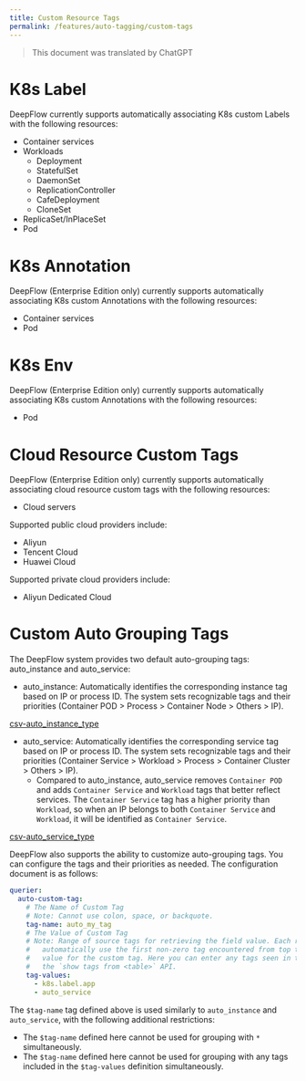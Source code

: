```yaml
---
title: Custom Resource Tags
permalink: /features/auto-tagging/custom-tags
---
```


> This document was translated by ChatGPT

# K8s Label

DeepFlow currently supports automatically associating K8s custom Labels with the following resources:

- Container services
- Workloads
  - Deployment
  - StatefulSet
  - DaemonSet
  - ReplicationController
  - CafeDeployment
  - CloneSet
- ReplicaSet/InPlaceSet
- Pod

# K8s Annotation

DeepFlow (Enterprise Edition only) currently supports automatically associating K8s custom Annotations with the following resources:

- Container services
- Pod

# K8s Env

DeepFlow (Enterprise Edition only) currently supports automatically associating K8s custom Annotations with the following resources:

- Pod

# Cloud Resource Custom Tags

DeepFlow (Enterprise Edition only) currently supports automatically associating cloud resource custom tags with the following resources:

- Cloud servers

Supported public cloud providers include:

- Aliyun
- Tencent Cloud
- Huawei Cloud

Supported private cloud providers include:

- Aliyun Dedicated Cloud

# Custom Auto Grouping Tags

The DeepFlow system provides two default auto-grouping tags: auto_instance and auto_service:

- auto_instance: Automatically identifies the corresponding instance tag based on IP or process ID. The system sets recognizable tags and their priorities (Container POD > Process > Container Node > Others > IP).

[csv-auto_instance_type](https://raw.githubusercontent.com/deepflowio/deepflow/main/server/querier/db_descriptions/clickhouse/tag/enum/auto_instance_type.en)

- auto_service: Automatically identifies the corresponding service tag based on IP or process ID. The system sets recognizable tags and their priorities (Container Service > Workload > Process > Container Cluster > Others > IP).
  - Compared to auto_instance, auto_service removes `Container POD` and adds `Container Service` and `Workload` tags that better reflect services. The `Container Service` tag has a higher priority than `Workload`, so when an IP belongs to both `Container Service` and `Workload`, it will be identified as `Container Service`.

[csv-auto_service_type](https://raw.githubusercontent.com/deepflowio/deepflow/main/server/querier/db_descriptions/clickhouse/tag/enum/auto_service_type.en)

DeepFlow also supports the ability to customize auto-grouping tags. You can configure the tags and their priorities as needed. The configuration document is as follows:

```yaml
querier:
  auto-custom-tag:
    # The Name of Custom Tag
    # Note: Cannot use colon, space, or backquote.
    tag-name: auto_my_tag
    # The Value of Custom Tag
    # Note: Range of source tags for retrieving the field value. Each row of data will
    #   automatically use the first non-zero tag encountered from top to bottom as the
    #   value for the custom tag. Here you can enter any tags seen in the results of
    #   the `show tags from <table>` API.
    tag-values:
      - k8s.label.app
      - auto_service
```

The `$tag-name` tag defined above is used similarly to `auto_instance` and `auto_service`, with the following additional restrictions:

- The `$tag-name` defined here cannot be used for grouping with `*` simultaneously.
- The `$tag-name` defined here cannot be used for grouping with any tags included in the `$tag-values` definition simultaneously.